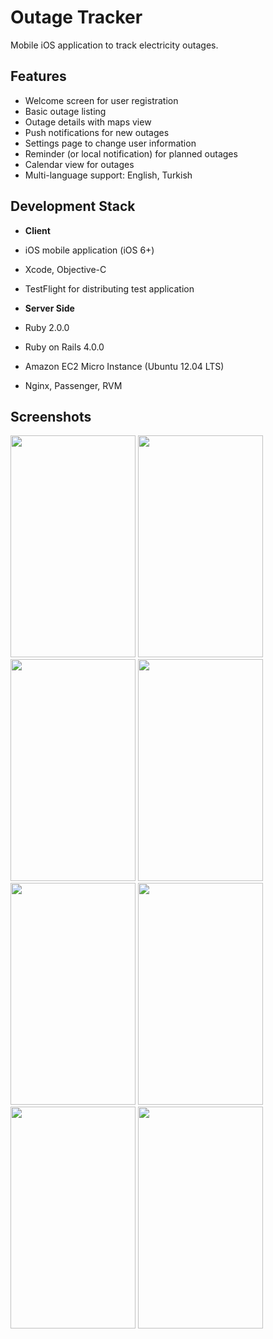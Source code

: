 Outage Tracker
=============

Mobile iOS application to track electricity outages.

Features
-------------------
- Welcome screen for user registration
- Basic outage listing
- Outage details with maps view
- Push notifications for new outages
- Settings page to change user information
- Reminder (or local notification) for planned outages
- Calendar view for outages
- Multi-language support: English, Turkish


Development Stack
-----------------------
- **Client**
 - iOS mobile application (iOS 6+)
 - Xcode, Objective-C
 - TestFlight for distributing test application

- **Server Side**
 - Ruby 2.0.0
 - Ruby on Rails 4.0.0
 - Amazon EC2 Micro Instance (Ubuntu 12.04 LTS)
 - Nginx, Passenger, RVM
 


Screenshots
-------------------


<p align="left">
  <span>
    <img src="https://raw.github.com/halilayyildiz/fablebox/master/screenshots/welcome.png" height="355" width="200"/>
  <span/>
  <span>
    <img src="https://raw.github.com/halilayyildiz/fablebox/master/screenshots/outages.png" height="355" width="200"/>
  <span/>
  <span>
    <img src="https://raw.github.com/halilayyildiz/fablebox/master/screenshots/sidemenu.png" height="355" width="200"/>
  <span/>
  <span>
    <img src="https://raw.github.com/halilayyildiz/fablebox/master/screenshots/disturbance1.png" height="355" width="200"/>
  <span/>
  <span>
    <img src="https://raw.github.com/halilayyildiz/fablebox/master/screenshots/disturbance2.png" height="355" width="200"/>
  <span/>
  <span>
    <img src="https://raw.github.com/halilayyildiz/fablebox/master/screenshots/disturbance3.png" height="355" width="200"/>
  <span/>
  <span>
    <img src="https://raw.github.com/halilayyildiz/fablebox/master/screenshots/settings.png" height="355" width="200"/>
  <span/>
  <span>
    <img src="https://raw.github.com/halilayyildiz/fablebox/master/screenshots/about.png" height="355" width="200"/>
  <span/>
</p>


